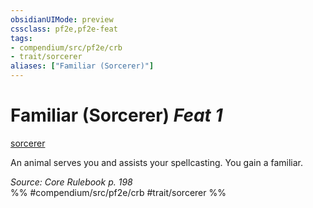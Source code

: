 ```yaml
---
obsidianUIMode: preview
cssclass: pf2e,pf2e-feat
tags:
- compendium/src/pf2e/crb
- trait/sorcerer
aliases: ["Familiar (Sorcerer)"]
---
```

# Familiar (Sorcerer)  *Feat 1*  
[sorcerer](/rules/traits/sorcerer.md)  


An animal serves you and assists your spellcasting. You gain a familiar.

*Source: Core Rulebook p. 198*  
%% #compendium/src/pf2e/crb #trait/sorcerer %%